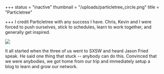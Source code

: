 +++
status = "inactive"
thumbnail = "/uploads/particletree_circle.png"
title = "Particletree"

+++
I credit Particletree with any success I have. Chris, Kevin and I were forced to push ourselves, stick to schedules, learn to work together, and generally get inspired.

<!--more-->

![](/uploads/particletree.png)

It all started when the three of us went to SXSW and heard Jason Fried speak. He said one thing that stuck -- anybody can do this. Convinced that we were anybodies, we got home from our trip and immediately setup a blog to learn and grow our network. 